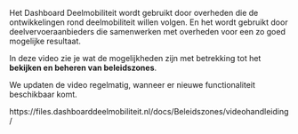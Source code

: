 
Het Dashboard Deelmobiliteit wordt gebruikt door overheden die de ontwikkelingen rond deelmobiliteit willen volgen. En het wordt gebruikt door deelvervoeraanbieders die samenwerken met overheden voor een zo goed mogelijke resultaat.

In deze video zie je wat de mogelijkheden zijn met betrekking tot het **bekijken en beheren van beleidszones**.

We updaten de video regelmatig, wanneer er nieuwe functionaliteit beschikbaar komt.

<div class="video-wrapper">https://files.dashboarddeelmobiliteit.nl/docs/Beleidszones/videohandleiding/</div>
